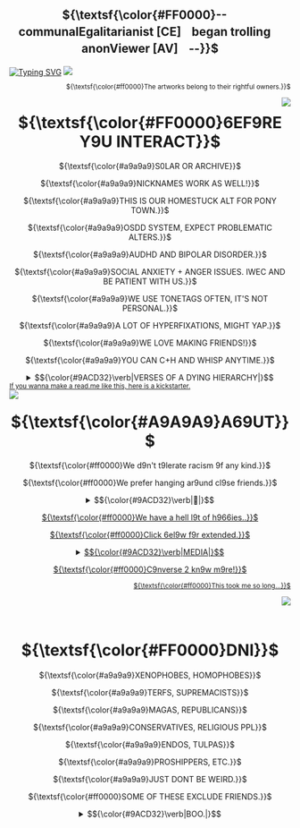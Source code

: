 <div align="center">

## ${\textsf{\color{#FF0000}--ㅤcommunalEgalitarianist [CE]ㅤbegan trollingㅤanonViewer [AV]ㅤ--}}$
</div>
<a href="https://git.io/typing-svg"><img src="https://readme-typing-svg.herokuapp.com?font=Fira+Code&size=30&duration=3500&pause=850&color=A9A9A9&center=true&repeat=false&width=1000&height=60&lines=WISHING+Y9U+WERE+THERE+WHEN+THEY+--+NEEDED+--+Y9U;THE+9NLY+S9UL+WH9'S+EVER+C9MPLETED+Y9U." alt="Typing SVG" /></a>
<img src="https://github.com/user-attachments/assets/9c000628-8ca1-4167-a816-9842d4c7e50b"></a>
<div align="right">
<sub> 
  
${\textsf{\color{#ff0000}The artworks belong to their rightful owners.}}$
</sub>
</div>
<img src="https://github.com/user-attachments/assets/5fda2107-c0fc-4830-a4c9-521c4caf7ca5" align="right" width="%50" height="%70"></a>
</div>

<div align="center">
  
  # ${\textsf{\color{#FF0000}6EF9RE Y9U INTERACT}}$
  </div>
  
  <div align="center">
    
${\textsf{\color{#a9a9a9}S0LAR OR ARCHIVE}}$ 
<br>
    
${\textsf{\color{#a9a9a9}NICKNAMES WORK AS WELL!}}$
<br>

${\textsf{\color{#a9a9a9}THIS IS OUR HOMESTUCK ALT FOR PONY TOWN.}}$
<br>

${\textsf{\color{#a9a9a9}OSDD SYSTEM, EXPECT PROBLEMATIC ALTERS.}}$
<br>
    
${\textsf{\color{#a9a9a9}AUDHD AND BIPOLAR DISORDER.}}$
<br>

${\textsf{\color{#a9a9a9}SOCIAL ANXIETY + ANGER ISSUES. IWEC AND BE PATIENT WITH US.}}$
<br>

${\textsf{\color{#a9a9a9}WE USE TONETAGS OFTEN, IT'S NOT PERSONAL.}}$
<br>

${\textsf{\color{#a9a9a9}A LOT OF HYPERFIXATIONS, MIGHT YAP.}}$
<br>

${\textsf{\color{#a9a9a9}WE LOVE MAKING FRIENDS!}}$
<br>

${\textsf{\color{#a9a9a9}YOU CAN C+H AND WHISP ANYTIME.}}$
</br>
</div>

<div align="center">
  <details>
    <summary> <td>$${\color{#9ACD32}\verb|VERSES OF A DYING HIERARCHY|}$$</td> </summary>
    <a href="https://git.io/typing-svg"><img src="https://readme-typing-svg.herokuapp.com?font=Fira+Code&duration=2500&pause=850&color=A9A9A9&center=true&vCenter=true&width=430&lines=MIN9R+DEPRESSI9NS+ARE+PRANKS%2C;CANDY+6L99D+IS+L9W-PRICED.;THEREF9RE%2C+REJ9ICE+-;T9+THE+EXTENT+Y9U+CAN+HARDLY+6EAR." alt="Typing SVG" /></a><a href="https://git.io/typing-svg"><img src="https://readme-typing-svg.herokuapp.com?font=Fira+Code&duration=2500&pause=850&color=FF0000&center=true&vCenter=true&width=430&separator=%3C&lines=MINOR+THEORIES+ARE+NONSENSE%2C%3CPLEASURE+IS+LOW-PRICED.%3CON+NO+ACCOUNT+YOU+SHOULD+REFLECT;%3CFOR+IT'S+TOO+LATE." alt="Typing SVG" /></a>
  </details>
</div>
<div align="left">
    
<sub> 
    <a href=https://github.com/COMMUNALEGALITARIANIST/CODE-STUFF-THAT-I-THINK-WILL-BE-USEFUL/blob/main/README.md?plain>
If you wanna make a read.me like this, here is a kickstarter.
</sub>
</div>

<div align="center">
<img src="https://github.com/user-attachments/assets/d21e5799-b4ff-48ee-bc81-7de25d4ab192" align="left" width="%50" height="%80"></a>
</div>

<div align="center">
  
  # ${\textsf{\color{#A9A9A9}A69UT}}$
  </div>

<div align="center">
    
${\textsf{\color{#ff0000}We d9n't t9lerate racism 9f any kind.}}$
<br>

${\textsf{\color{#ff0000}We prefer hanging ar9und cl9se friends.}}$
</br>
</div>

<div align="center">
  <details>
    <summary> <td>$${\color{#9ACD32}\verb|🎁|}$$</td> </summary>
    <p align="center">
      <a href="cat-kawaii"><img src="https://github.com/user-attachments/assets/71feb153-8a17-4645-9d06-2ee1fb17e4be"/>
  </details>
</div>
</p>
        
<div align="center">
  
${\textsf{\color{#ff0000}We have a hell l9t of h966ies..}}$
<br>

${\textsf{\color{#ff0000}Click 6el9w f9r extended.}}$
</br>
</div>
<div align="center">
  <details>
    <summary> <td>$${\color{#9ACD32}\verb|MEDIA|}$$</td> </summary>
<p align="right">
${\textsf{\color{#a9a9a9}HOMESTUCK}}$ <br>
${\textsf{\color{#a9a9a9}SCOTT PILGRIM}}$ <br>
${\textsf{\color{#a9a9a9}RAMSHACKLE}}$ <br>
${\textsf{\color{#a9a9a9}MURDER DRONES, TADC}}$ <br>
${\textsf{\color{#a9a9a9}METAL GEAR}}$ <br>
${\textsf{\color{#a9a9a9}TOUHOU}}$ <br>
${\textsf{\color{#a9a9a9}8:11, DUBUK}}$ <br>
${\textsf{\color{#a9a9a9}STUDIO INVESTIGRAVE}}$ <br>
${\textsf{\color{#a9a9a9}BLOODMONEY}}$ <br>
${\textsf{\color{#a9a9a9}ELTINGVILLE CLUB}}$ <br>
${\textsf{\color{#a9a9a9}DOOM, HALO-MCC, DUKE NUKEM}}$ <br>
${\textsf{\color{#a9a9a9}FUNGER}}$ <br>
${\textsf{\color{#a9a9a9}AMERICAN PSYCHO}}$ <br>
${\textsf{\color{#a9a9a9}PRETTY BLOOD, HTF}}$ <br>
${\textsf{\color{#a9a9a9}SILENT HILL 1-3, RE 7-8, OUTLAST}}$ <br>
${\textsf{\color{#a9a9a9}POSTAL}}$ <br>
${\textsf{\color{#a9a9a9}F:TUT}}$ <br>
${\textsf{\color{#a9a9a9}E:TM}}$ <br>
${\textsf{\color{#a9a9a9}FNAF, DSAF}}$ <br>
${\textsf{\color{#a9a9a9}MADCOM}}$ <br>
${\textsf{\color{#a9a9a9}OMORI}}$ <br>
${\textsf{\color{#a9a9a9}PORTAL}}$ <br>
${\textsf{\color{#a9a9a9}RANFREN}}$ <br>
${\textsf{\color{#a9a9a9}PTP}}$ <br>
${\textsf{\color{#ff0000}A whole lot more...}}$
  <br>
  </p>
</details>
</div>
<div align="center">

${\textsf{\color{#ff0000}C9nverse 2 kn9w m9re!}}$
</br>
</div>

<div align="right">
<sub> 
  
${\textsf{\color{#ff0000}This took me so long...}}$
</sub>
</div>

<div align="center">
<img src="https://github.com/user-attachments/assets/4592e6a4-0c77-4df1-bedc-321306b6c1c4" align="right" width="%50" height="%80"></a>
</div>
ㅤㅤㅤㅤㅤㅤㅤㅤㅤㅤㅤㅤㅤㅤㅤㅤㅤㅤㅤㅤㅤㅤㅤㅤㅤㅤㅤㅤㅤㅤㅤㅤㅤㅤㅤㅤㅤㅤㅤㅤㅤㅤㅤㅤㅤ
ㅤㅤㅤㅤㅤㅤㅤㅤㅤㅤㅤㅤㅤㅤㅤㅤㅤㅤㅤㅤㅤㅤㅤㅤㅤ
<div align="center">
  
  # ${\textsf{\color{#FF0000}DNI}}$
  </div>
  
<div align="center">
  
${\textsf{\color{#a9a9a9}XENOPHOBES, HOMOPHOBES}}$
<br>
  
${\textsf{\color{#a9a9a9}TERFS, SUPREMACISTS}}$
<br>
  
${\textsf{\color{#a9a9a9}MAGAS, REPUBLICANS}}$
<br>

${\textsf{\color{#a9a9a9}CONSERVATIVES, RELIGIOUS PPL}}$
<br>

${\textsf{\color{#a9a9a9}ENDOS, TULPAS}}$
<br>

${\textsf{\color{#a9a9a9}PROSHIPPERS, ETC.}}$
<br>

${\textsf{\color{#a9a9a9}JUST DONT BE WEIRD.}}$
<br>

${\textsf{\color{#ff0000}SOME OF THESE EXCLUDE FRIENDS.}}$ 
</br></div>
<div align="center">
<details>
  <summary> <td>$${\color{#9ACD32}\verb|BOO.|}$$</td></summary>
    <p align="center">
<a href=https://github.com/THE-BASILICA>
<img width="105" height="240" src="https://github.com/user-attachments/assets/c962d1e5-d96b-468d-9049-16dd5a41d21b"></a>
 <br>
  <a href="https://git.io/typing-svg"><img src="https://readme-typing-svg.herokuapp.com?font=Fira+Code&duration=2500&pause=500&color=A9A9A9&center=true&vCenter=true&repeat=false&width=470&lines=CLICK+THE+K6RK9T+T9+G9+T9+MAIN+GITHU6." alt="Typing SVG" /></a>
</br>
  </p>
</details>
</div>


